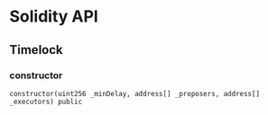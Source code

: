 # Solidity API

## Timelock

### constructor

```solidity
constructor(uint256 _minDelay, address[] _proposers, address[] _executors) public
```

